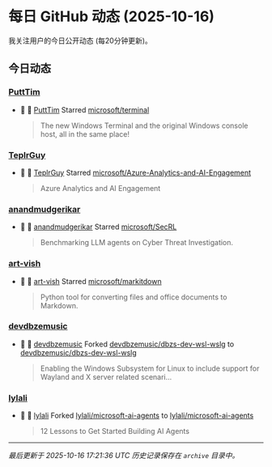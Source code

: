 # 每日 GitHub 动态 (2025-10-16)

我关注用户的今日公开动态 (每20分钟更新)。

## 今日动态

### [PuttTim](https://github.com/PuttTim)
- 🌟 👤 [PuttTim](https://github.com/PuttTim) Starred [microsoft/terminal](https://github.com/microsoft/terminal)
  > The new Windows Terminal and the original Windows console host, all in the same place!

### [TeplrGuy](https://github.com/TeplrGuy)
- 🌟 👤 [TeplrGuy](https://github.com/TeplrGuy) Starred [microsoft/Azure-Analytics-and-AI-Engagement](https://github.com/microsoft/Azure-Analytics-and-AI-Engagement)
  > Azure Analytics and AI Engagement

### [anandmudgerikar](https://github.com/anandmudgerikar)
- 🌟 👤 [anandmudgerikar](https://github.com/anandmudgerikar) Starred [microsoft/SecRL](https://github.com/microsoft/SecRL)
  > Benchmarking LLM agents on Cyber Threat Investigation.

### [art-vish](https://github.com/art-vish)
- 🌟 👤 [art-vish](https://github.com/art-vish) Starred [microsoft/markitdown](https://github.com/microsoft/markitdown)
  > Python tool for converting files and office documents to Markdown.

### [devdbzemusic](https://github.com/devdbzemusic)
- 🍴 👤 [devdbzemusic](https://github.com/devdbzemusic) Forked [devdbzemusic/dbzs-dev-wsl-wslg](https://github.com/devdbzemusic/dbzs-dev-wsl-wslg) to [devdbzemusic/dbzs-dev-wsl-wslg](https://github.com/devdbzemusic/dbzs-dev-wsl-wslg)
  > Enabling the Windows Subsystem for Linux to include support for Wayland and X server related scenari...

### [lylali](https://github.com/lylali)
- 🍴 👤 [lylali](https://github.com/lylali) Forked [lylali/microsoft-ai-agents](https://github.com/lylali/microsoft-ai-agents) to [lylali/microsoft-ai-agents](https://github.com/lylali/microsoft-ai-agents)
  > 12 Lessons to Get Started Building AI Agents


---
*最后更新于 2025-10-16 17:21:36 UTC*
*历史记录保存在 `archive` 目录中。*
